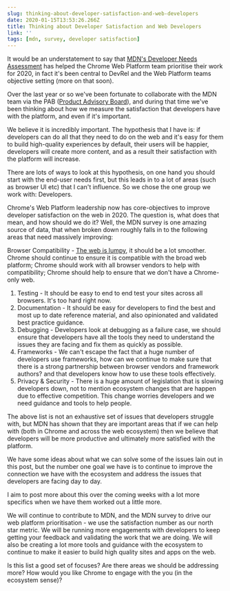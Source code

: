 ```yaml
---
slug: thinking-about-developer-satisfaction-and-web-developers
date: 2020-01-15T13:53:26.266Z
title: Thinking about Developer Satisfaction and Web Developers
link: ''
tags: [mdn, survey, developer satisfaction]
---
```


It would be an understatement to say that [MDN's Developer Needs Assessment](https://hacks.mozilla.org/2019/12/presenting-the-mdn-web-developer-needs-assessment-web-dna-report/) has helped the Chrome Web Platform team prioritise their work for 2020, in fact it's been central to DevRel and the Web Platform teams objective setting (more on that soon).

Over the last year or so we've been fortunate to collaborate with the MDN team via the PAB ([Product Advisory Board](https://developer.mozilla.org/en-US/docs/MDN/MDN_Product_Advisory_Board/Membership)), and during that time we've been thinking about how we measure the satisfaction that developers have with the platform, and even if it's important.

We believe it is incredibly important. The hypothesis that I have is: if developers can do all that they need to do on the web and it's easy for them to build high-quality experiences by default, their users will be happier, developers will create more content, and as a result their satisfaction with the platform will increase.

There are lots of ways to look at this hypothesis, on one hand you should start with the end-user needs first, but this leads in to a lot of areas (such as browser UI etc) that I can't influence. So we chose the one group we work with: Developers.

Chrome's Web Platform leadership now has core-objectives to improve developer satisfaction on the web in 2020. The question is, what does that mean, and how should we do it? Well, the MDN survey is one amazing source of data, that when broken down roughly falls in to the following areas that need massively improving:

Browser Compatibility - [The web is lumpy](/the-lumpy-web/), it should be a lot smoother. Chrome should continue to ensure it is compatible with the broad web platform; Chrome should work with all browser vendors to help with compatibility; Chrome should help to ensure that we don't have a Chrome-only web.
1. Testing - It should be easy to end to end test your sites across all browsers. It's too hard right now.
1. Documentation - It should be easy for developers to find the best and most up to date reference material, and also opinionated and validated best practice guidance.
1. Debugging - Developers look at debugging as a failure case, we should ensure that developers have all the tools they need to understand the issues they are facing and fix them as quickly as possible.
1. Frameworks - We can't escape the fact that a huge number of developers use frameworks, how can we continue to make sure that there is a strong partnership between browser vendors and framework authors? and that developers know how to use these tools effectively.
1. Privacy &amp; Security - There is a huge amount of legislation that is slowing developers down, not to mention ecosystem changes that are happen due to effective competition. This change worries developers and we need guidance and tools to help people.


The above list is not an exhaustive set of issues that developers struggle with, but MDN has shown that they are important areas that if we can help with (both in Chrome and across the web ecosystem) then we believe that developers will be more productive and ultimately more satisfied with the platform.

We have some ideas about what we can solve some of the issues lain out in this post, but the number one goal we have is to continue to improve the connection we have with the ecosystem and address the issues that developers are facing day to day.

I aim to post more about this over the coming weeks with a lot more specifics when we have them worked out a little more.

We will continue to contribute to MDN, and the MDN survey to drive our web platform prioritisation - we use the satisfaction number as our north star metric. We will be running more engagements with developers to keep getting your feedback and validating the work that we are doing. We will also be creating a lot more tools and guidance with the ecosystem to continue to make it easier to build high quality sites and apps on the web.

Is this list a good set of focuses? Are there areas we should be addressing more? How would you like Chrome to engage with the you (in the ecosystem sense)?

